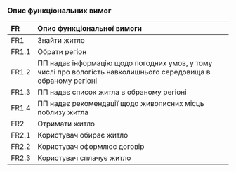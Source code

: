 ### Опис функціональних вимог

|FR|Опис функціональної вимоги|
|:-|:-|
|FR1|Знайти житло|
|FR1.1|Обрати регіон|
|FR1.2|ПП надає інформацію щодо погодних умов, у тому числі про вологість навколишнього середовища в обраному регіоні|
|FR1.3|ПП надає список житла в обраному регіоні|
|FR1.4|ПП надає рекомендації щодо живописних місць поблизу житла|
|FR2|Отримати житло|
|FR2.1|Користувач обирає житло|
|FR2.2|Користувач оформлює договір|
|FR2.3|Користувач сплачує житло|
